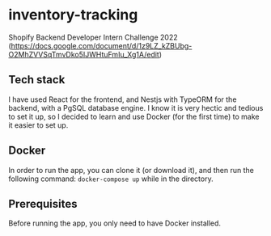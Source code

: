 # inventory-tracking

Shopify Backend Developer Intern Challenge 2022 (https://docs.google.com/document/d/1z9LZ_kZBUbg-O2MhZVVSqTmvDko5IJWHtuFmIu_Xg1A/edit)

## Tech stack

I have used React for the frontend, and Nestjs with TypeORM for the backend, with a PgSQL database engine. I know it is very hectic and tedious to set it up, so I decided to learn and use Docker (for the first time) to make it easier to set up.

## Docker

In order to run the app, you can clone it (or download it), and then run the following command: `docker-compose up` while in the directory.

## Prerequisites

Before running the app, you only need to have Docker installed.
